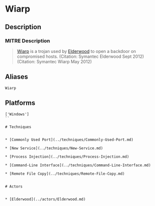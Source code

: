
# Wiarp

## Description

### MITRE Description

> [Wiarp](https://attack.mitre.org/software/S0206) is a trojan used by [Elderwood](https://attack.mitre.org/groups/G0066) to open a backdoor on compromised hosts. (Citation: Symantec Elderwood Sept 2012) (Citation: Symantec Wiarp May 2012)

## Aliases

```
Wiarp
```

## Platforms

```
['Windows']
``

# Techniques


* [Commonly Used Port](../techniques/Commonly-Used-Port.md)

* [New Service](../techniques/New-Service.md)
    
* [Process Injection](../techniques/Process-Injection.md)
    
* [Command-Line Interface](../techniques/Command-Line-Interface.md)
    
* [Remote File Copy](../techniques/Remote-File-Copy.md)
    

# Actors


* [Elderwood](../actors/Elderwood.md)

